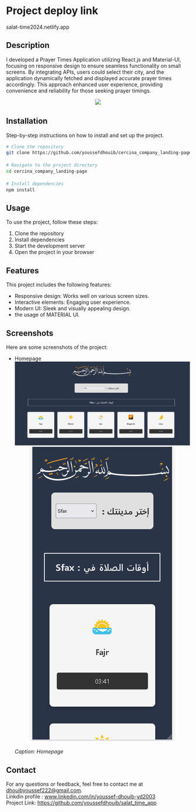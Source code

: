 # Project deploy link
salat-time2024.netlify.app
## Description

I developed a Prayer Times Application utilizing React.js and Material-UI, focusing on responsive design to ensure seamless functionality on small screens. By integrating APIs, users could select their city, and the application dynamically fetched and displayed accurate prayer times accordingly. This approach enhanced user experience, providing convenience and reliability for those seeking prayer timings.

<div align="center">
    <img src="https://skillicons.dev/icons?i=react,mui,html,css,vscode,github,figma,tailwind,git" />
    
</div>

## Installation

Step-by-step instructions on how to install and set up the project.

```bash
# Clone the repository
git clone https://github.com/youssefdhouib/cercina_company_landing-page.git

# Navigate to the project directory
cd cercina_company_landing-page

# Install dependencies
npm install
```
## Usage

To use the project, follow these steps:

1. Clone the repository
2. Install dependencies
3. Start the development server
4. Open the project in your browser

## Features

This project includes the following features:

- Responsive design: Works well on various screen sizes.
- Interactive elements: Engaging user experience.
- Modern UI: Sleek and visually appealing design.
- the usage of MATERIAL UI.

## Screenshots

Here are some screenshots of the project:

- Homepage
  ![Homepage](screenshots/acc.png)
                   <div align="center">![Features Section](screenshots/res.png)</div><br>
  *Caption: Homepage*


## Contact

For any questions or feedback, feel free to contact me at [dhouibyoussef222@gmail.com](mailto:dhouibyoussef222@gmail.com).<br>
Linkdin profile : www.linkedin.com/in/youssef-dhouib-yd2003 <br>
Project Link: https://github.com/youssefdhouib/salat_time_app





